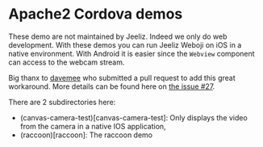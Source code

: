 # Apache2 Cordova demos

These demo are not maintained by Jeeliz. Indeed we only do web development.
With these demos you can run Jeeliz Weboji on iOS in a native environment.
With Android it is easier since the `Webview` component can access to the webcam stream.

Big thanx to [davemee](https://github.com/davemee) who submitted a pull request to add this great workaround.
More details can be found here on [the issue #27](https://github.com/jeeliz/jeelizWeboji/issues/27).

There are 2 subdirectories here:
* (canvas-camera-test)[canvas-camera-test]: Only displays the video from the camera in a native IOS application,
* (raccoon)[raccoon]: The raccoon demo

